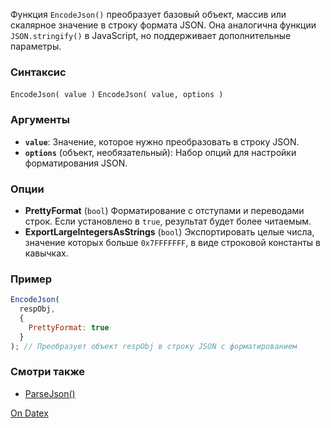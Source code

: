 Функция `EncodeJson()` преобразует базовый объект, массив или скалярное значение в строку формата JSON. Она аналогична функции `JSON.stringify()` в JavaScript, но поддерживает дополнительные параметры.

### Синтаксис
`EncodeJson( value )`
`EncodeJson( value, options )`

### Аргументы
- **`value`**: Значение, которое нужно преобразовать в строку JSON.
- **`options`** (объект, необязательный): Набор опций для настройки форматирования JSON.

### Опции
- **PrettyFormat** (`bool`)
	Форматирование с отступами и переводами строк. Если установлено в `true`, результат будет более читаемым.
- **ExportLargeIntegersAsStrings** (`bool`)
	Экспортировать целые числа, значение которых больше `0x7FFFFFFF`, в виде строковой константы в кавычках.

### Пример
```js
EncodeJson(
  respObj, 
  { 
    PrettyFormat: true 
  }
); // Преобразует объект respObj в строку JSON с форматированием
```

### Смотри также
- [ParseJson()](http://docs.datex.ru/article.htm?id=7172076235998782729)

[On Datex](http://docs.datex.ru/article.htm?id=7172076235998782728)